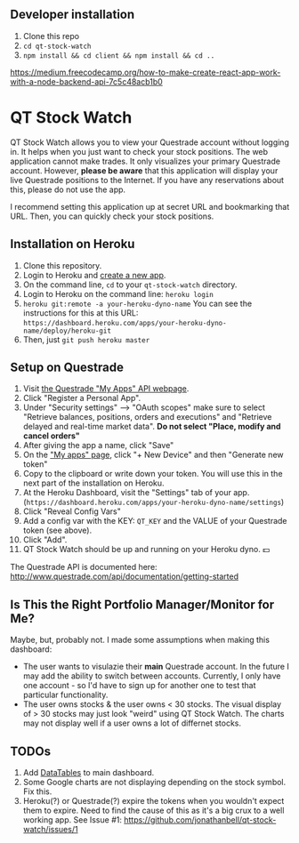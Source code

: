 ## Developer installation

1. Clone this repo
1. `cd qt-stock-watch`
1. `npm install && cd client && npm install && cd ..`

https://medium.freecodecamp.org/how-to-make-create-react-app-work-with-a-node-backend-api-7c5c48acb1b0

# QT Stock Watch

QT Stock Watch allows you to view your Questrade account without logging in. It helps when you just want to check your stock positions. The web application cannot make trades. It only visualizes your primary Questrade account. However, **please be aware** that this application will display your live Questrade positions to the Internet. If you have any reservations about this, please do not use the app.

I recommend setting this application up at secret URL and bookmarking that URL. Then, you can quickly check your stock positions.

## Installation on Heroku

1. Clone this repository.
1. Login to Heroku and [create a new app](https://dashboard.heroku.com/new-app).
1. On the command line, `cd` to your `qt-stock-watch` directory.
1. Login to Heroku on the command line: `heroku login`
1. `heroku git:remote -a your-heroku-dyno-name` You can see the instructions for this at this URL: `https://dashboard.heroku.com/apps/your-heroku-dyno-name/deploy/heroku-git`
1. Then, just `git push heroku master`

## Setup on Questrade

1. Visit [the Questrade "My Apps" API webpage](https://login.questrade.com/APIAccess/userapps.aspx).
1. Click "Register a Personal App".
1. Under "Security settings" --> "OAuth scopes" make sure to select "Retrieve balances, positions, orders and executions" and "Retrieve delayed and real-time market data". **Do not select "Place, modify and cancel orders"**
1. After giving the app a name, click "Save"
1. On the ["My apps" page](https://login.questrade.com/APIAccess/userapps.aspx), click "+ New Device" and then "Generate new token"
1. Copy to the clipboard or write down your token. You will use this in the next part of the installation on Heroku.
1. At the Heroku Dashboard, visit the "Settings" tab of your app. (`https://dashboard.heroku.com/apps/your-heroku-dyno-name/settings`)
1. Click "Reveal Config Vars"
1. Add a config var with the KEY: `QT_KEY` and the VALUE of your Questrade token (see above).
1. Click "Add".
1. QT Stock Watch should be up and running on your Heroku dyno. :dollar:

The Questrade API is documented here: <http://www.questrade.com/api/documentation/getting-started>

## Is This the Right Portfolio Manager/Monitor for Me?

Maybe, but, probably not. I made some assumptions when making this dashboard:

- The user wants to visulazie their **main** Questrade account. In the future I may add the ability to switch between accounts. Currently, I only have one account - so I'd have to sign up for another one to test that particular functionality.
- The user owns stocks & the user owns < 30 stocks. The visual display of > 30 stocks may just look "weird" using QT Stock Watch. The charts may not display well if a user owns a lot of differnet stocks.

## TODOs

1. Add [DataTables](https://datatables.net/) to main dashboard.
1. Some Google charts are not displaying depending on the stock symbol. Fix this.
1. Heroku(?) or Questrade(?) expire the tokens when you wouldn't expect them to expire. Need to find the cause of this as it's a big crux to a well working app. See Issue #1: <https://github.com/jonathanbell/qt-stock-watch/issues/1>
